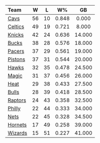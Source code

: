 | Team                            |  W  |  L  |  W%   |   GB   |
|:--------------------------------|:---:|:---:|:-----:|:------:|
| [Cavs](/r/clevelandcavs)        | 56  | 10  | 0.848 | 0.000  |
| [Celtics](/r/bostonceltics)     | 49  | 19  | 0.721 | 8.000  |
| [Knicks](/r/NYKnicks)           | 42  | 24  | 0.636 | 14.000 |
| [Bucks](/r/MkeBucks)            | 38  | 28  | 0.576 | 18.000 |
| [Pacers](/r/pacers)             | 37  | 29  | 0.561 | 19.000 |
| [Pistons](/r/DetroitPistons)    | 37  | 31  | 0.544 | 20.000 |
| [Hawks](/r/AtlantaHawks)        | 32  | 35  | 0.478 | 24.500 |
| [Magic](/r/OrlandoMagic)        | 31  | 37  | 0.456 | 26.000 |
| [Heat](/r/heat)                 | 29  | 38  | 0.433 | 27.500 |
| [Bulls](/r/chicagobulls)        | 28  | 39  | 0.418 | 28.500 |
| [Raptors](/r/torontoraptors)    | 24  | 43  | 0.358 | 32.500 |
| [Philly](/r/sixers)             | 22  | 44  | 0.333 | 34.000 |
| [Nets](/r/GoNets)               | 22  | 45  | 0.328 | 34.500 |
| [Hornets](/r/CharlotteHornets)  | 17  | 49  | 0.258 | 39.000 |
| [Wizards](/r/washingtonwizards) | 15  | 51  | 0.227 | 41.000 |